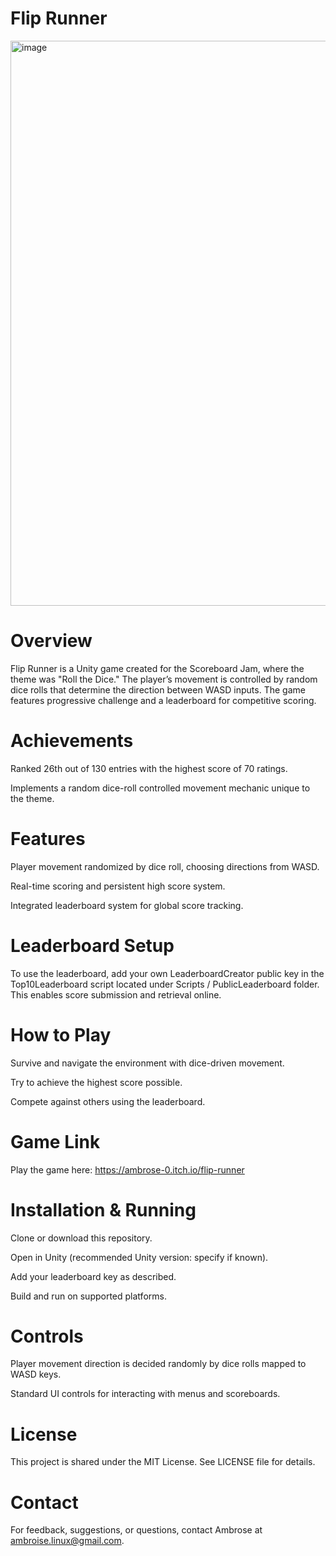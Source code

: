 # Flip Runner

<img width="1590" height="904" alt="image" src="https://github.com/user-attachments/assets/c44d3d57-8776-4814-a7fe-b07ee98d1dbc" />

# Overview
Flip Runner is a Unity game created for the Scoreboard Jam, where the theme was "Roll the Dice." The player’s movement is controlled by random dice rolls that determine the direction between WASD inputs. The game features progressive challenge and a leaderboard for competitive scoring.

# Achievements
Ranked 26th out of 130 entries with the highest score of 70 ratings.

Implements a random dice-roll controlled movement mechanic unique to the theme.

# Features
Player movement randomized by dice roll, choosing directions from WASD.

Real-time scoring and persistent high score system.

Integrated leaderboard system for global score tracking.

# Leaderboard Setup
To use the leaderboard, add your own LeaderboardCreator public key in the Top10Leaderboard script located under Scripts / PublicLeaderboard folder. This enables score submission and retrieval online.

# How to Play
Survive and navigate the environment with dice-driven movement.

Try to achieve the highest score possible.

Compete against others using the leaderboard.

# Game Link
Play the game here: https://ambrose-0.itch.io/flip-runner

# Installation & Running
Clone or download this repository.

Open in Unity (recommended Unity version: specify if known).

Add your leaderboard key as described.

Build and run on supported platforms.

# Controls
Player movement direction is decided randomly by dice rolls mapped to WASD keys.

Standard UI controls for interacting with menus and scoreboards.

# License
This project is shared under the MIT License. See LICENSE file for details.

# Contact
For feedback, suggestions, or questions, contact Ambrose at ambroise.linux@gmail.com.

